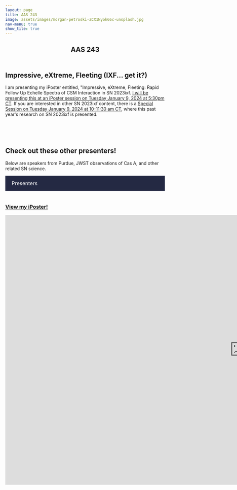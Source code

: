 ```yaml
---
layout: page
title: AAS 243
image: assets/images/morgan-petroski-ZCX1Nyok66c-unsplash.jpg
nav-menu: true
show_tile: true
---
```

<style>
/* Style the navigation bar */
.navbar {
  overflow: hidden;
  background-color: #242943;
}

/* Navbar links */
.navbar a {
  float: left;
  display: block;
  color: #242943;
  text-align: center;
  padding: 14px 20px;
  text-decoration: none;
}

/* Dropdown container - needed to position the dropdown content */
.dropdown {
  float: left;
  overflow: hidden;
}

/* Style the dropdown button */
.dropdown .dropbtn {
  font-size: 16px;  
  border: none;
  outline: none;
  color: white;
  padding: 14px 20px;
  background-color: inherit;
  font-family: inherit; /* Important for vertical align on mobile phones */
  margin: 0; /* Important for vertical align on mobile phones */
}

/* Add a red background color to navbar links on hover */
.navbar a:hover, .dropdown:hover .dropbtn {
  background-color:  	#483D8B;
}

/* Dropdown content (hidden by default) */
.dropdown-content {
  display: none;
  position: absolute;
  background-color: white;
  min-width: 160px;
  box-shadow: 0px 8px 16px 0px rgba(0,0,0,0.2);
  z-index: 1;
}

/* Links inside the dropdown */
.dropdown-content a {
  float: none;
  color: black;
  padding: 12px 16px;
  text-decoration: none;
  display: block;
  text-align: left;
}

/* Add a grey background color to dropdown links on hover */
.dropdown-content a:hover {
  background-color: #ddd;
}

/* Show the dropdown menu on hover */
.dropdown:hover .dropdown-content {
  display: block;
}
</style>

<!-- Main -->
<div id="main" class="alt">

<!-- One -->
<section id="one">
	<div class="inner">
		<header class="major">
			<h1>AAS 243</h1>
		</header>

<!-- Content -->
<h2 id="content">Impressive, eXtreme, Fleeting (IXF... get it?)</h2>
<p><span class="image left"><img src="{% link assets/images/card.png %}" alt="" /></span>I am presenting my iPoster entitled, "Impressive, eXtreme, Fleeting: Rapid Follow Up Echelle Spectra of CSM Interaction in SN 2023ixf. <a href="https://submissions.mirasmart.com/AAS243/Itinerary/PresentationDetail.aspx?evdid=2416">I will be presenting this at an iPoster session on Tuesday January 9, 2024 at 5:30pm CT</a>. If you are interested in other SN 2023ixf content, there is a <a href="https://submissions.mirasmart.com/AAS243/Itinerary/EventDetail.aspx?evt=58">Special Session on Tuesday January 9, 2024 at 10-11:30 am CT</a>, where this past year's research on SN 2023ixf is presented.</p>
<br>
<br>
<br>
<h2 id="content">Check out these other presenters!</h2>
<p>Below are speakers from Purdue, JWST observations of Cas A, and other related SN science.</p>
 <div class="navbar">
  <div class="dropdown">
    <button class="dropbtn">Presenters 
      <i class="fa fa-caret-down"></i>
    </button>
    <div class="dropdown-content">
      <a href="https://submissions.mirasmart.com/AAS243/Itinerary/PresentationDetail.aspx?evdid=2240">Sarah Healy: The Race to Wait for the Next Galactic Supernova: Multi-Messenger Astronomy and Red Supergiants</a>
    <a href="https://submissions.mirasmart.com/AAS243/Itinerary/PresentationDetail.aspx?evdid=2447">Braden Garrettson: Rapid Supernova Model Inference using Amortized Posterior Estimation</a>
    <a href="https://submissions.mirasmart.com/AAS243/Itinerary/PresentationDetail.aspx?evdid=639">Jeonghee Rho: JWST observations of the Cassiopeia A Supernova Remnant : Heavy Elements and CO Formation and Associated Astrochemistry</a>
	  <a href="https://submissions.mirasmart.com/AAS243/Itinerary/PresentationDetail.aspx?evdid=2518">Danny Milisavljevic: JWST Observations of the Prototypical Supernova Remnant Cassiopeia A</a>
	  <a href="https://submissions.mirasmart.com/AAS243/Itinerary/PresentationDetail.aspx?evdid=2319">Bhagya Subrayan: Scary Barbie: An Extremely Energetic, Long-Duration Tidal Disruption Event Candidate Without a Detected Host Galaxy at z = 0.995</a>
  </div>
  </div> 
</div>
<br>
<div class="row">
	<div class="6u 12u$(small)">
		<h3><a href="https://drive.google.com/file/d/1Fbnzf_Vs2NlrA7ADzVcxO6rAsH3g2APA/view?usp=sharing">View my iPoster!</a></h3>
		<p><embed src="https://drive.google.com/file/d/1Fbnzf_Vs2NlrA7ADzVcxO6rAsH3g2APA/view?usp=sharing" style="width:1500px; height: 850px;"></p>
	</div>
